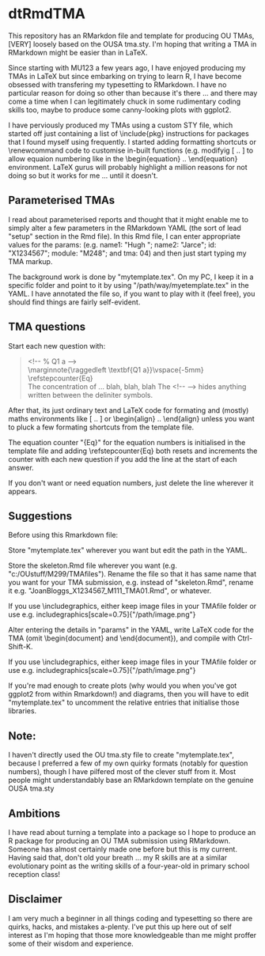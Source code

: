 # dtRmdTMA
This repository has an RMarkdon file and template for producing OU TMAs, [VERY] loosely based on the OUSA tma.sty. I'm hoping that writing a TMA in RMarkdown might be easier than in LaTeX.

Since starting with MU123 a few years ago, I have enjoyed producing my TMAs in LaTeX but since embarking on trying to learn R, I have become obsessed with transfering my typesetting to RMarkdown. I have no particular reason for doing so other than because it's there ... and there may come a time when I can legitimately chuck in some rudimentary coding skills too, maybe to produce some canny-looking plots with ggplot2.

I have perviously produced my TMAs using a custom STY file, which started off just containing a list of \include{pkg} instructions for packages that I found myself using frequently. I started adding formatting shortcuts or \renewcommand code to customise in-built functions (e.g. modifyig \[ .. \] to allow equaion numbering like in the \begin{equation} .. \end{equation} environment. LaTeX gurus will probably highlight a million reasons for not doing so but it works for me ... until it doesn't.

## Parameterised TMAs
I read about parameterised reports and thought that it might enable me to simply alter a few parameters in the RMarkdown YAML (the sort of lead "setup" section in the Rmd file). In this Rmd file, I can enter appropriate values for the params: (e.g. name1: "Hugh "; name2: "Jarce"; id: "X1234567"; module: "M248"; and tma: 04) and then just start typing my TMA markup.

The background work is done by "mytemplate.tex". On my PC, I keep it in a specific folder and point to it by using "/path/way/myetemplate.tex" in the YAML. I have annotated the file so, if you want to play with it (feel free), you should find things are fairly self-evident.

## TMA questions
Start each new question with:

><\!-- % Q1 a -->  
>\marginnote{\raggedleft \textbf{Q1 a}}\vspace{-5mm}  
>\refstepcounter{Eq}  
>The concentration of ... blah, blah, blah
The <\!-- --> hides anything written between the deliniter symbols.

After that, its just ordinary text and LaTeX code for formating and (mostly) maths environments like \[ .. \] or \begin{align} .. \end{align} unless you want to pluck a few formating shortcuts from the template file.

The equation counter "{Eq}" for the equation numbers is initialised in the template file and adding \refstepcounter{Eq} both resets and increments the counter with each new question if you add the line at the start of each answer.

If you don't want or need equation numbers, just delete the line wherever it appears.


## Suggestions
Before using this Rmarkdown file:

Store "mytemplate.tex" wherever you want but edit the path in the YAML.

Store the skeleton.Rmd file wherever you want (e.g. "c:/OUstuff/M299/TMAfiles"). Rename the file 
so that it has same name that you want for your TMA submission, e.g. instead of "skeleton.Rmd", 
rename it e.g. "JoanBloggs_X1234567_M111_TMA01.Rmd", or whatever.

If you use \includegraphics, either keep image files in your TMAfile folder or use 
e.g. includegraphics[scale=0.75]{"/path/image.png"}

Alter entering the details in "params" in the YAML, write LaTeX code for the TMA 
(omit \begin{document} and \end{document}), and compile with Ctrl-Shift-K.

If you use \includegraphics, either keep image files in your TMAfile folder or use 
e.g. includegraphics[scale=0.75]{"/path/image.png"}

If you're mad enough to create plots (why would you when you've got ggplot2 from within Rmarkdown!) 
and diagrams, then you will have to edit "mytemplate.tex" to uncomment the relative entries that 
initialise those libraries.

## Note:
I haven't directly used the OU tma.sty file to create "mytemplate.tex", because I preferred a few of my own 
quirky formats (notably for question numbers), though I have pilfered most of the clever stuff from it. 
Most people might understandably base an RMarkdown template on the genuine OUSA tma.sty

## Ambitions
I have read about turning a template into a package so I hope to produce an R package for producing an 
OU TMA submission using RMarkdown. Someone has almost certainly made one before but this is my current. 
Having said that, don't old your breath ... my R skills are at a similar evolutionary point as the 
writing skills of a four-year-old in primary school reception class!

## Disclaimer
I am very much a beginner in all things coding and typesetting so there are quirks, hacks, and mistakes 
a-plenty. I've put this up here out of self interest as I'm hoping that those more knowledgeable than me 
might proffer some of their wisdom and experience.
